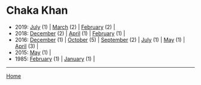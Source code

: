 # Chaka Khan

  * 2019: 
      [July](./chaka-khan-2019-07.md) (1) | 
      [March](./chaka-khan-2019-03.md) (2) | 
      [February](./chaka-khan-2019-02.md) (2) | 
  * 2018: 
      [December](./chaka-khan-2018-12.md) (2) | 
      [April](./chaka-khan-2018-04.md) (1) | 
      [February](./chaka-khan-2018-02.md) (1) | 
  * 2016: 
      [December](./chaka-khan-2016-12.md) (1) | 
      [October](./chaka-khan-2016-10.md) (5) | 
      [September](./chaka-khan-2016-09.md) (2) | 
      [July](./chaka-khan-2016-07.md) (1) | 
      [May](./chaka-khan-2016-05.md) (1) | 
      [April](./chaka-khan-2016-04.md) (3) | 
  * 2015: 
      [May](./chaka-khan-2015-05.md) (1) | 
  * 1985: 
      [February](./chaka-khan-1985-02.md) (1) | 
      [January](./chaka-khan-1985-01.md) (1) | 

----

[Home](../)
